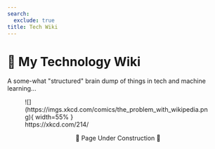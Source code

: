 ```yaml
---
search:
  exclude: true
title: Tech Wiki
---
```


<style>
  .md-sidebar--secondary:not([hidden]) {
    visibility: hidden;
  }
</style>

# 📝 My Technology Wiki

A some-what "structured" brain dump of things in tech and machine learning...

<figure markdown="span">
    ![](https://imgs.xkcd.com/comics/the_problem_with_wikipedia.png){ width=55% }
  <figcaption>https://xkcd.com/214/</figcaption>
</figure>

<center>
🚧 Page Under Construction 🚧
</center>
